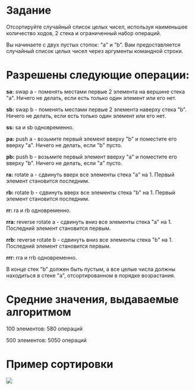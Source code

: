 # **Задание**

Отсортируйте случайный список целых чисел, используя наименьшее количество ходов, 2 стека и ограниченный набор операций.

Вы начинаете с двух пустых стопок: "a" и "b". Вам предоставляется случайный список целых чисел через аргументы командной строки.

# **Разрешены следующие операции:**

**sa:** swap a - поменять местами первые 2 элемента на вершине стека "a". Ничего не делать, если есть только один элемент или его нет. 

**sb:** swap b - поменять местами первые 2 элемента наверху стека "b". Ничего не делать, если есть только один элемент или его нет.

**ss:** sa и sb одновременно.

**pa:** push a - возьмите первый элемент вверху "b" и поместите его вверху "a". Ничего не делать, если "b" пусто.

**pb:** push b - возьмите первый элемент вверху "a" и поместите его вверху "b". Ничего не делать, если "a" пусто.

**ra:** rotate a - сдвинуть вверх все элементы стека "a" на 1. Первый элемент становится последним.

**rb:** rotate b - сдвинуть вверх все элементы стека "b" на 1. Первый элемент становится последним.

**rr:** ra и rb одновременно.

**rra:** reverse rotate a - сдвинуть вниз все элементы стека "a" на 1. Последний элемент становится первым.

**rrb:** reverse rotate b - сдвинуть вниз все элементы стека "b" на 1. Последний элемент становится первым.

**rrr:** rra и rrb одновременно.

В конце стек "b" должен быть пустым, а все целые числа должны находиться в стеке "a", отсортированном в порядке возрастания.

# **Средние значения, выдаваемые алгоритмом**

100 элементов: 580 операций

500 элементов: 5050 операций

# **Пример сортировки**

![](https://media.giphy.com/media/W61Pn0H8WUC5WpaV8d/giphy.gif)